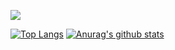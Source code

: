  <!--https://img.shields.io/badge/텍스트-뱃지컬러?style=flat-square&logo=이모지이름&logoColor=white-->
<img src="https://img.shields.io/badge/Python-3766AB?style=flat-square&logo=Python&logoColor=white"/></a>
 
[![Top Langs](https://github-readme-stats.vercel.app/api/top-langs/?username=lee-ji-hoon)](https://github.com/anuraghazra/github-readme-stats)
[![Anurag's github stats](https://github-readme-stats.vercel.app/api?username=lee-ji-hoon)](https://github.com/anuraghazra/github-readme-stats)
